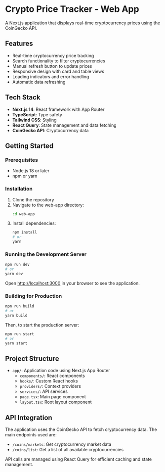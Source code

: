 # Crypto Price Tracker - Web App

A Next.js application that displays real-time cryptocurrency prices using the CoinGecko API.

## Features

- Real-time cryptocurrency price tracking
- Search functionality to filter cryptocurrencies
- Manual refresh button to update prices
- Responsive design with card and table views
- Loading indicators and error handling
- Automatic data refreshing

## Tech Stack

- **Next.js 14**: React framework with App Router
- **TypeScript**: Type safety
- **Tailwind CSS**: Styling
- **React Query**: State management and data fetching
- **CoinGecko API**: Cryptocurrency data

## Getting Started

### Prerequisites

- Node.js 18 or later
- npm or yarn

### Installation

1. Clone the repository
2. Navigate to the web-app directory:
   ```bash
   cd web-app
   ```
3. Install dependencies:
   ```bash
   npm install
   # or
   yarn
   ```

### Running the Development Server

```bash
npm run dev
# or
yarn dev
```

Open [http://localhost:3000](http://localhost:3000) in your browser to see the application.

### Building for Production

```bash
npm run build
# or
yarn build
```

Then, to start the production server:

```bash
npm run start
# or
yarn start
```

## Project Structure

- `app/`: Application code using Next.js App Router
  - `components/`: React components
  - `hooks/`: Custom React hooks
  - `providers/`: Context providers
  - `services/`: API services
  - `page.tsx`: Main page component
  - `layout.tsx`: Root layout component

## API Integration

The application uses the CoinGecko API to fetch cryptocurrency data. The main endpoints used are:

- `/coins/markets`: Get cryptocurrency market data
- `/coins/list`: Get a list of all available cryptocurrencies

API calls are managed using React Query for efficient caching and state management.